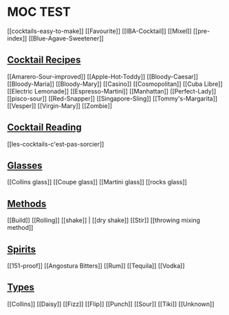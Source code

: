 # MOC TEST

[[cocktails-easy-to-make]]
[[Favourite]]
[[IBA-Cocktail]]
[[Mixel]]
[[pre-index]]
[[Blue-Agave-Sweetener]]

## [Cocktail Recipes](Cocktail-Recipes/index.md)

[[Amarero-Sour-improved]]
[[Apple-Hot-Toddy]]
[[Bloody-Caesar]]
[[Bloody-Maria]]
[[Bloody-Mary]]
[[Casino]]
[[Cosmopolitan]]
[[Cuba Libre]]
[[Electric Lemonade]]
[[Espresso-Martini]]
[[Manhattan]]
[[Perfect-Lady]]
[[pisco-sour]]
[[Red-Snapper]]
[[Singapore-Sling]]
[[Tommy's-Margarita]]
[[Vesper]]
[[Virgin-Mary]]
[[Zombie]]

## [Cocktail Reading](Cocktail-Reading/index.md)

[[les-cocktails-c'est-pas-sorcier]]

## [Glasses](Glasses/index.md)

[[Collins glass]]
[[Coupe glass]]
[[Martini glass]]
[[rocks glass]]

## [Methods](Methods/index.md)

[[Build]]
[[Rolling]]
[[shake]] | [[dry shake]]
[[Stir]]
[[throwing mixing method]]

## [Spirits](Spirits/index.md)

[[151-proof]]
[[Angostura Bitters]]
[[Rum]]
[[Tequila]]
[[Vodka]]

## [Types](Types/index.md)

[[Collins]]
[[Daisy]]
[[Fizz]]
[[Flip]]
[[Punch]]
[[Sour]]
[[Tiki]]
[[Unknown]]